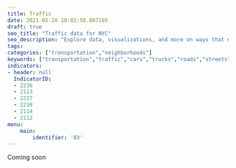 ```yaml
---
title: Traffic
date: 2021-05-28 18:02:58.807185
draft: true
seo_title: "Traffic data for NYC"
seo_description: "Explore data, visualizations, and more on ways that environments shape health in New York City's neighborhoods.."
tags: 
categories: ["transportation","neighborhoods"]
keywords: ["transportation","traffic","cars","trucks","roads","streets","safety","emissions","driving","cars"]
indicators:
- header: null
  IndicatorID:
  - 2236
  - 2113
  - 2237
  - 2238
  - 2114
  - 2112
menu:
    main:
        identifier: '03'
---
```

 
Coming soon


